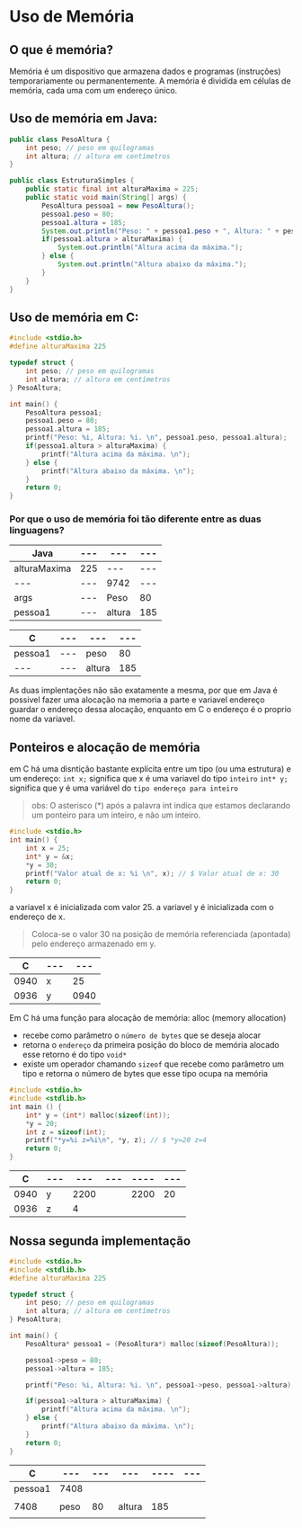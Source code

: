 # Uso de Memória

## O que é memória?

Memória é um dispositivo que armazena dados e programas (instruções) temporariamente ou permanentemente. A memória é dividida em células de memória, cada uma com um endereço único.

## Uso de memória em Java:

```java
public class PesoAltura {
    int peso; // peso em quilogramas
    int altura; // altura em centímetros
}

public class EstruturaSimples {
    public static final int alturaMaxima = 225;
    public static void main(String[] args) {
        PesoAltura pessoa1 = new PesoAltura();
        pessoa1.peso = 80;
        pessoa1.altura = 185;
        System.out.println("Peso: " + pessoa1.peso + ", Altura: " + pessoa1.altura);
        if(pessoa1.altura > alturaMaxima) {
            System.out.println("Altura acima da máxima.");
        } else {
            System.out.println("Altura abaixo da máxima.");
        }
    }
}
```

## Uso de memória em C:

```c
#include <stdio.h>
#define alturaMaxima 225

typedef struct {
    int peso; // peso em quilogramas
    int altura; // altura em centímetros
} PesoAltura;

int main() {
    PesoAltura pessoa1;
    pessoa1.peso = 80;
    pessoa1.altura = 185;
    printf("Peso: %i, Altura: %i. \n", pessoa1.peso, pessoa1.altura);
    if(pessoa1.altura > alturaMaxima) {
        printf("Altura acima da máxima. \n");
    } else {
        printf("Altura abaixo da máxima. \n");
    }
    return 0;
}
```

### Por que o uso de memória foi tão diferente entre as duas linguagens?

| Java         | --- | ---    | --- |
| ------------ | --- | ------ | --- |
| alturaMaxima | 225 | ---    | --- |
| ---          | --- | 9742   | --- |
| args         | --- | Peso   | 80  |
| pessoa1      | --- | altura | 185 |

| C       | --- | ---    | --- |
| ------- | --- | ------ | --- |
| pessoa1 | --- | peso   | 80  |
| ---     | --- | altura | 185 |

As duas implentações não são exatamente a mesma, por que em Java é possivel fazer uma alocação na memoria a parte e variavel endereço guardar o endereço dessa alocação, enquanto em C o endereço é o proprio nome da variavel.

## Ponteiros e alocação de memória

em C há uma disntição bastante explícita entre um tipo (ou uma estrutura) e um endereço:
`int x;` significa que x é uma variavel do tipo `inteiro`
`int* y;` significa que y é uma variável do `tipo endereço para inteiro`

> obs: O asterisco (\*) após a palavra int indica que estamos declarando um ponteiro para um inteiro, e não um inteiro.

```c
#include <stdio.h>
int main() {
    int x = 25;
    int* y = &x;
    *y = 30;
    printf("Valor atual de x: %i \n", x); // $ Valor atual de x: 30
    return 0;
}
```

a variavel x é inicializada com valor 25.
a variavel y é inicializada com o endereço de x.

> Coloca-se o valor 30 na posição de memória referenciada (apontada) pelo endereço armazenado em y.

| C    | --- | ---  |
| ---- | --- | ---- |
| 0940 | x   | 25   |
| 0936 | y   | 0940 |

Em C há uma função para alocação de memória:
alloc (memory allocation)

- recebe como parâmetro o `número de bytes` que se deseja alocar
- retorna o `endereço` da primeira posição do bloco de memória alocado esse retorno é do tipo `void*`
- existe um operador chamando `sizeof` que recebe como parâmetro um tipo e retorna o número de bytes que esse tipo ocupa na memória

```c
#include <stdio.h>
#include <stdlib.h>
int main () {
    int* y = (int*) malloc(sizeof(int));
    *y = 20;
    int z = sizeof(int);
    printf("*y=%i z=%i\n", *y, z); // $ *y=20 z=4
    return 0;
}
```

| C    | --- | ---  | --- | ---- | --- |
| ---- | --- | ---- | --- | ---- | --- |
| 0940 | y   | 2200 |     | 2200 | 20  |
| 0936 | z   | 4    |     |      |     |

## Nossa segunda implementação

```c
#include <stdio.h>
#include <stdlib.h>
#define alturaMaxima 225

typedef struct {
    int peso; // peso em quilogramas
    int altura; // altura em centímetros
} PesoAltura;

int main() {
    PesoAltura* pessoa1 = (PesoAltura*) malloc(sizeof(PesoAltura));

    pessoa1->peso = 80;
    pessoa1->altura = 185;

    printf("Peso: %i, Altura: %i. \n", pessoa1->peso, pessoa1->altura); // $ Peso: 80, Altura: 185.

    if(pessoa1->altura > alturaMaxima) {
        printf("Altura acima da máxima. \n");
    } else {
        printf("Altura abaixo da máxima. \n");
    }
    return 0;
}
```

| C       | ---  | --- | ---    | ---- | --- |
| ------- | ---- | --- | ------ | ---- | --- |
| pessoa1 | 7408 |     |        |      |     |
|         |      |     |        |      |     |
| 7408    | peso | 80  | altura | 185  |     |
|         |      |     |        |      |     |
